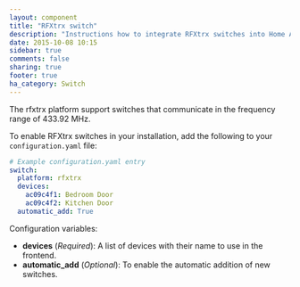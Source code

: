 ```yaml
---
layout: component
title: "RFXtrx switch"
description: "Instructions how to integrate RFXtrx switches into Home Assistant."
date: 2015-10-08 10:15
sidebar: true
comments: false
sharing: true
footer: true
ha_category: Switch
---
```

The rfxtrx platform support switches that communicate in the frequency range of 433.92 MHz.

To enable RFXtrx switches in your installation, add the following to your `configuration.yaml` file:

```yaml
# Example configuration.yaml entry
switch:
  platform: rfxtrx
  devices:
    ac09c4f1: Bedroom Door
    ac09c4f2: Kitchen Door
  automatic_add: True
```

Configuration variables:

- **devices** (*Required*): A list of devices with their name to use in the frontend.
- **automatic_add** (*Optional*): To enable the automatic addition of new switches.

